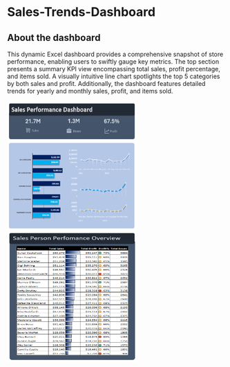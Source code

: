 # Sales-Trends-Dashboard

## About the dashboard
This dynamic Excel dashboard provides a comprehensive snapshot of store performance, enabling users to swiftly gauge key metrics. The top section presents a summary KPI view encompassing total sales, profit percentage, and items sold. A visually intuitive line chart spotlights the top 5 categories by both sales and profit. Additionally, the dashboard features detailed trends for yearly and monthly sales, profit, and items sold.

<img height="300" width="300" src="https://github.com/AbhishekRajendran/Sales-Trends-Dashboard/blob/DataAnalysis/Dashboard.1.png" />  <img height="300" width="300" src="https://github.com/AbhishekRajendran/Sales-Trends-Dashboard/blob/DataAnalysis/Dashboard.2.png" />
